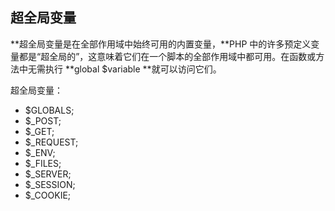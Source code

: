 ## 超全局变量

**超全局变量是在全部作用域中始终可用的内置变量，**PHP 中的许多预定义变量都是“超全局的”，这意味着它们在一个脚本的全部作用域中都可用。在函数或方法中无需执行 **global $variable **就可以访问它们。

超全局变量：

* $GLOBALS;
* $\_POST;
* $\_GET;
* $\_REQUEST;
* $\_ENV;
* $\_FILES;
* $\_SERVER;
* $\_SESSION;
* $\_COOKIE;



